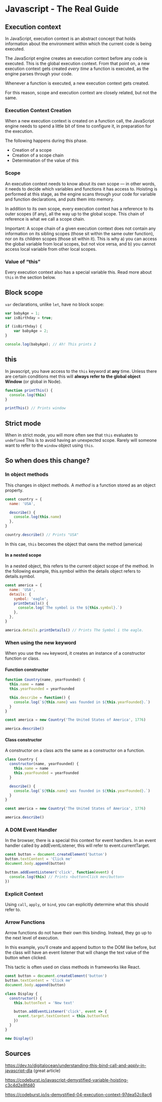 # Javascript - The Real Guide

## Execution context

In JavaScript, execution context is an abstract concept that holds information about the environment within which the current code is being executed.

The JavaScript engine creates an execution context before any code is executed. This is the global execution context. From that point on, a new execution context gets created *every time* a function is executed, as the engine parses through your code.

Whenever a function is executed, a new execution context gets created.

For this reason, scope and execution context are closely related, but not the same.

### Execution Context Creation

When a new execution context is created on a function call, the JavaScript engine needs to spend a little bit of time to configure it, in preparation for the execution.

The following happens during this phase.

* Creation of a scope
* Creation of a scope chain
* Determination of the value of this

### Scope

An execution context needs to know about its own scope — in other words, it needs to decide which variables and functions it has access to. Hoisting is performed at this stage, as the engine scans through your code for variable and function declarations, and puts them into memory.

In addition to its own scope, every execution context has a reference to its outer scopes (if any), all the way up to the global scope. This chain of reference is what we call a scope chain.

Important: A scope chain of a given execution context does not contain any information on its sibling scopes (those sit within the same outer function), nor on its children scopes (those sit within it). This is why a) you can access the global variable from local scopes, but not vice versa, and b) you cannot access local variable from other local scopes.

### Value of “this”

Every execution context also has a special variable this. Read more about `this` in the section below.

## Block scope

`var` declarations, unlike `let`, have no block scope:

```javascript
var babyAge = 1;
var isBirthday = true;

if (isBirthday) {
	var babyAge = 2; 
}

console.log(babyAge); // Ah! This prints 2
```

## this

In javascript, you have access to the `this` keyword at **any** time. Unless there are certain conditions met this will **always refer to the global object Window** (or global in Node).

```javascript
function printThis() {
  console.log(this)
}

printThis() // Prints window
```

## Strict mode

When in strict mode, you will more often see that `this` evaluates to `undefined` This is to avoid having an unexpected scope. Rarely will someone want to refer to the `window` object using `this`.

## So when does this change?

### In object methods

This changes in object methods. A *method* is a function stored as an object property.

```javascript
const country = {
  name: 'USA',

  describe() {
    console.log(this.name)
  },
}

country.describe() // Prints "USA"
```

In this cae, `this` becomes the object that owns the method (america)

#### In a nested scope

In a nested object, this refers to the current object scope of the method. In the following example, this.symbol within the details object refers to details.symbol.

```javascript
const america = {
  name: 'USA',
  details: {
    symbol: 'eagle',
    printDetails() {
      console.log(`The symbol is the ${this.symbol}.`)
    },
  },
}

america.details.printDetails() // Prints The Symbol i the eagle.
```

### When using the new keyword

When you use the `new` keyword, it creates an instance of a constructor function or class.

#### Function constructor

```javascript
function Country(name, yearFounded) {
  this.name = name
  this.yearFounded = yearFounded

  this.describe = function() {
    console.log(`${this.name} was founded in ${this.yearFounded}.`)
  }
}

const america = new Country('The United States of America', 1776)

america.describe()
```

#### Class constructor

A constructor on a class acts the same as a constructor on a function.

```javascript
class Country {
  constructor(name, yearFounded) {
    this.name = name
    this.yearFounded = yearFounded
  }

  describe() {
    console.log(`${this.name} was founded in ${this.yearFounded}.`)
  }
}

const america = new Country('The United States of America', 1776)

america.describe()
```

### A DOM Event Handler

In the browser, there is a special this context for event handlers. In an event handler called by addEventListener, this will refer to event.currentTarget.

```javascript
const button = document.createElement('button')
button.textContent = 'Click me'
document.body.append(button)

button.addEventListener('click', function(event) {
  console.log(this) // Prints <button>Click me</button>
})
```

### Explicit Context

Using `call`, `apply`, or `bind`, you can explicitly determine what this should refer to.

### Arrow Functions

Arrow functions do not have their own this binding. Instead, they go up to the next level of execution.

In this example, you’ll create and append button to the DOM like before, but the class will have an event listener that will change the text value of the button when clicked.

This tactic is often used on class methods in frameworks like React.

```javascript
const button = document.createElement('button')
button.textContent = 'Click me'
document.body.append(button)

class Display {
  constructor() {
    this.buttonText = 'New text'

    button.addEventListener('click', event => {
      event.target.textContent = this.buttonText
    })
  }
}

new Display()
```

## Sources

https://dev.to/digitalocean/understanding-this-bind-call-and-apply-in-javascript-dla (great article)

https://codeburst.io/javascript-demystified-variable-hoisting-c3c4d2e8fd40

https://codeburst.io/js-demystified-04-execution-context-97dea52c8ac6